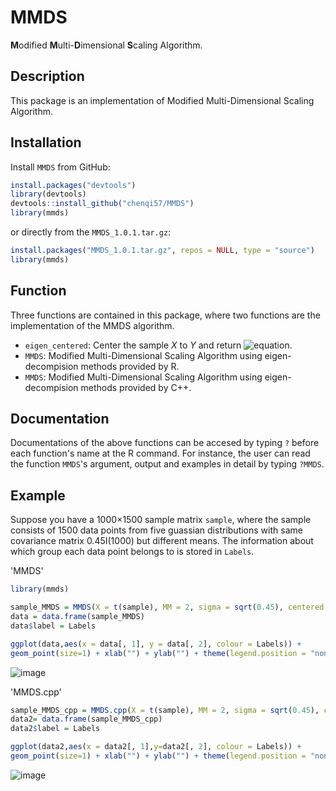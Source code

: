 # MMDS
**M**odified **M**ulti-**D**imensional **S**caling Algorithm.

## Description
This package is an implementation of Modified Multi-Dimensional Scaling Algorithm.

## Installation
Install `MMDS` from GitHub:
```r
install.packages("devtools")
library(devtools)
devtools::install_github("chenqi57/MMDS")
library(mmds)
```
or directly from the `MMDS_1.0.1.tar.gz`:
```r
install.packages("MMDS_1.0.1.tar.gz", repos = NULL, type = "source")
library(mmds)
```
## Function
Three functions are contained in this package, where two functions are the implementation of the MMDS algorithm.

* `eigen_centered`: Center the sample *X* to *Y* and return ![equation](http://www.sciweavers.org/upload/Tex2Img_1609356433/render.png).
* `MMDS`: Modified Multi-Dimensional Scaling Algorithm using eigen-decompision methods provided by R.
* `MMDS`: Modified Multi-Dimensional Scaling Algorithm using eigen-decompision methods provided by C++.

## Documentation
Documentations of the above functions can be accesed by typing `?` before each function's name at the R command. 
For instance, the user can read the function `MMDS`'s argument, output and examples in detail by typing `?MMDS`.

## Example
Suppose you have a 1000×1500 sample matrix `sample`, where the sample consists of 1500 data points from five guassian distributions with same covariance matrix 0.45I(1000) but different means. The information about which group each data point belongs to is stored in `Labels`.

'MMDS'
```r
library(mmds)

sample_MMDS = MMDS(X = t(sample), MM = 2, sigma = sqrt(0.45), centered = FALSE)
data = data.frame(sample_MMDS)
data$label = Labels

ggplot(data,aes(x = data[, 1], y = data[, 2], colour = Labels)) + 
geom_point(size=1) + xlab("") + ylab("") + theme(legend.position = "none")
```
![image](https://imgur.com/md5H41j.png)

'MMDS.cpp'
```r
sample_MMDS_cpp = MMDS.cpp(X = t(sample), MM = 2, sigma = sqrt(0.45), centered = FALSE)
data2= data.frame(sample_MMDS_cpp)
data2$label = Labels

ggplot(data2,aes(x = data2[, 1],y=data2[, 2], colour = Labels)) +
geom_point(size=1) + xlab("") + ylab("") + theme(legend.position = "none")
```
![image](https://imgur.com/ZPkpacl.png)
